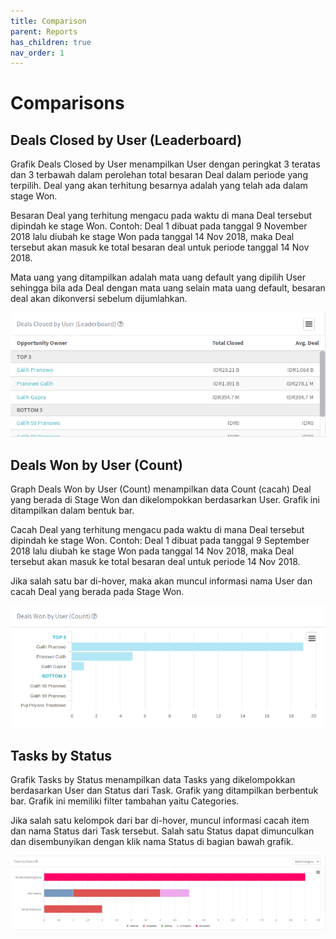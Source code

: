 ```yaml
---
title: Comparison
parent: Reports
has_children: true
nav_order: 1
---
```


# Comparisons

## Deals Closed by User (Leaderboard)
Grafik Deals Closed by User menampilkan User dengan peringkat 3 teratas dan 3 terbawah dalam perolehan total besaran Deal dalam periode yang terpilih. Deal yang akan terhitung besarnya adalah yang telah ada dalam stage Won.

Besaran Deal yang terhitung mengacu pada waktu di mana Deal tersebut dipindah ke stage Won. Contoh: Deal 1 dibuat pada tanggal 9 November 2018 lalu diubah ke stage Won pada tanggal 14 Nov 2018, maka Deal tersebut akan masuk ke total besaran deal untuk periode tanggal 14 Nov 2018.

Mata uang yang ditampilkan adalah mata uang default yang dipilih User sehingga bila ada Deal dengan mata uang selain mata uang default, besaran deal akan dikonversi sebelum dijumlahkan.

![Image of deals closed by user graph](https://raw.githubusercontent.com/qontak-dev/docs/master/images/graph_leaderboard.gif)

## Deals Won by User (Count)

Graph Deals Won by User (Count) menampilkan data Count (cacah) Deal yang berada di Stage Won dan dikelompokkan berdasarkan User. Grafik ini ditampilkan dalam bentuk bar.

Cacah Deal yang terhitung mengacu pada waktu di mana Deal tersebut dipindah ke stage Won. Contoh: Deal 1 dibuat pada tanggal 9 September 2018 lalu diubah ke stage Won pada tanggal 14 Nov 2018, maka Deal tersebut akan masuk ke total besaran deal untuk periode 14 Nov 2018.

Jika salah satu bar di-hover, maka akan muncul informasi nama User dan cacah Deal yang berada pada Stage Won.

![Image of deals won by user count graph](https://raw.githubusercontent.com/qontak-dev/docs/master/images/graph_deals_won_by_user.gif)

## Tasks by Status

Grafik Tasks by Status menampilkan data Tasks yang dikelompokkan berdasarkan User dan Status dari Task. Grafik yang ditampilkan berbentuk bar. Grafik ini memiliki filter tambahan yaitu Categories.

Jika salah satu kelompok dari bar di-hover, muncul informasi cacah item dan nama Status dari Task tersebut. Salah satu Status dapat dimunculkan dan disembunyikan dengan klik nama Status di bagian bawah grafik.

![Image of tasks by status graph](https://raw.githubusercontent.com/qontak-dev/docs/master/images/graph_tasks_by_status.gif)
